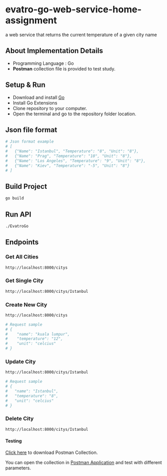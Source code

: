 # evatro-go-web-service-home-assignment
a web service that returns the current temperature of a given city name 

## About Implementation Details
- Programming Language : Go
- **Postman** collection file is provided to test study.

## Setup & Run
- Download and install [Go](https://go.dev/dl/) 
- Install Go Extensions
- Clone repository to your computer.
- Open the terminal and go to the repository folder location.
  
## Json file format

```sh
# Json format example
# [
#	{"Name": "Istanbul", "Temperature": "8", "Unit": "8"},
#	{"Name": "Prag", "Temperature": "10", "Unit": "8"},
#	{"Name": "Los Angeles", "Temperature": "9", "Unit": "8"},
#	{"Name": "Kiev", "Temperature": "-5", "Unit": "8"}
# ]
```

## Build Project

```sh
go build
```
## Run API

```sh
./EvatroGo
```


## Endpoints

### Get All Cities

```sh
http://localhost:8000/citys
```
### Get Single City 

```sh
http://localhost:8000/citys/Istanbul
```
### Create New City

```sh
http://localhost:8000/citys

# Request sample
# {
#    "name": "kuala lumpur",
#    "temperature": "12",
#    "unit": "celcius"
# }
```

### Update City
```sh
http://localhost:8000/citys/Istanbul

# Request sample
# {
#   "name": "Istanbul",
#   "temperature": "8",
#   "unit": "celcius"
# }
```

### Delete City

```sh
http://localhost:8000/citys/Istanbul
```

#### Testing


[Click here](https://github.com/yasincs/evatro-go-web-service-home-assignment/blob/main/Evatro-Go.postman_collection.json) to download Postman Collection.

You can open the collection in [Postman Application](https://www.postman.com/downloads/) and test with different parameters.
